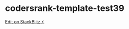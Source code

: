 # codersrank-template-test39

[Edit on StackBlitz ⚡️](https://stackblitz.com/edit/codersrank-template-test39)